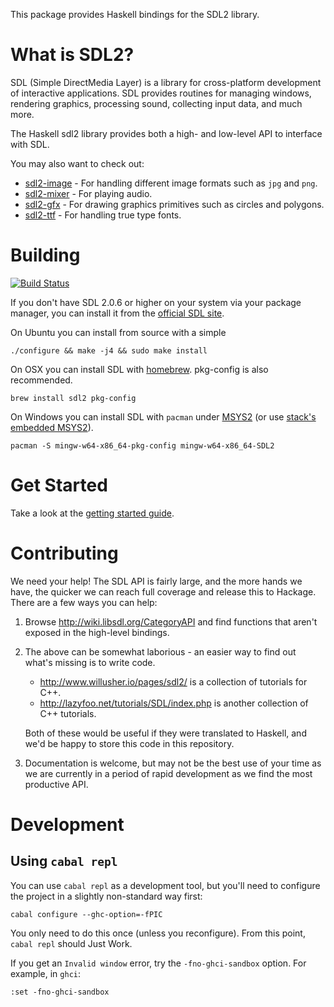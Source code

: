 This package provides Haskell bindings for the SDL2 library.

# What is SDL2?

SDL (Simple DirectMedia Layer) is a library for cross-platform development of interactive applications.
SDL provides routines for managing windows, rendering graphics, processing sound, collecting input data, and much more.

The Haskell sdl2 library provides both a high- and low-level API to interface with SDL.

You may also want to check out:

- [sdl2-image](https://hackage.haskell.org/package/sdl2-image) - For handling different image formats such as `jpg` and `png`.
- [sdl2-mixer](https://hackage.haskell.org/package/sdl2-mixer) - For playing audio.
- [sdl2-gfx](https://hackage.haskell.org/package/sdl2-gfx) - For drawing graphics primitives such as circles and polygons.
- [sdl2-ttf](https://hackage.haskell.org/package/sdl2-ttf) - For handling true type fonts.


# Building

[![Build Status](https://travis-ci.org/haskell-game/sdl2.svg?branch=master)](https://travis-ci.org/haskell-game/sdl2)

If you don't have SDL 2.0.6 or higher on your system via your
package manager, you can install it from the
[official SDL site](https://www.libsdl.org/download-2.0.php).

On Ubuntu you can install from source with a simple

    ./configure && make -j4 && sudo make install

On OSX you can install SDL with [homebrew](http://brew.sh/). pkg-config is also recommended.

    brew install sdl2 pkg-config

On Windows you can install SDL with `pacman` under [MSYS2](https://msys2.github.io/) (or use  [stack's embedded MSYS2](https://www.reddit.com/r/haskellgamedev/comments/4jpthu/windows_sdl2_is_now_almost_painless_via_stack/)).

    pacman -S mingw-w64-x86_64-pkg-config mingw-w64-x86_64-SDL2

# Get Started

Take a look at the [getting started guide](https://hackage.haskell.org/package/sdl2/docs/SDL.html).

# Contributing

We need your help! The SDL API is fairly large, and the more hands we have, the
quicker we can reach full coverage and release this to Hackage. There are a few
ways you can help:

1. Browse http://wiki.libsdl.org/CategoryAPI and find functions that aren't
   exposed in the high-level bindings.

2. The above can be somewhat laborious - an easier way to find out what's
   missing is to write code.

   * http://www.willusher.io/pages/sdl2/ is a collection of tutorials for C++.
   * http://lazyfoo.net/tutorials/SDL/index.php is another collection of C++
     tutorials.

   Both of these would be useful if they were translated to Haskell, and we'd be
   happy to store this code in this repository.

3. Documentation is welcome, but may not be the best use of your time as we are
   currently in a period of rapid development as we find the most productive
   API.

# Development

## Using `cabal repl`

You can use `cabal repl` as a development tool, but you'll need to configure the project in a slightly non-standard way first:

```
cabal configure --ghc-option=-fPIC
```

You only need to do this once (unless you reconfigure). From this point, `cabal repl` should Just Work.

If you get an `Invalid window` error, try the `-fno-ghci-sandbox` option. For example, in `ghci`:

```
:set -fno-ghci-sandbox
```
